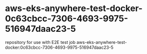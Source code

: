 # aws-eks-anywhere-test-docker-0c63cbcc-7306-4693-9975-516947daac23-5
repository for use with E2E test job aws-eks-anywhere-test-docker:0c63cbcc-7306-4693-9975-516947daac23-5
